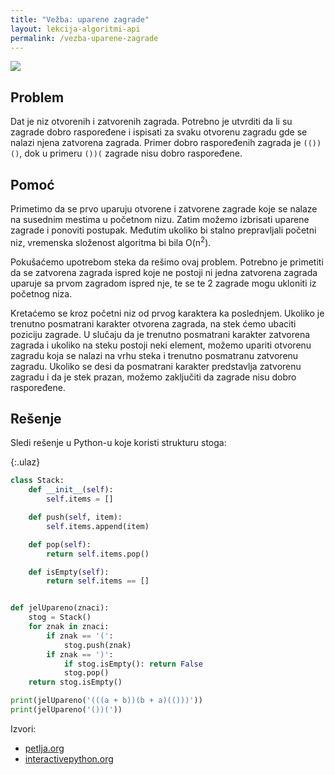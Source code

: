 ```yaml
---
title: "Vežba: uparene zagrade"
layout: lekcija-algoritmi-api
permalink: /vezba-uparene-zagrade
---
```


![](http://interactivepython.org/runestone/static/pythonds/_images/simpleparcheck.png)

## Problem

Dat je niz otvorenih i zatvorenih zagrada. Potrebno je utvrditi da li su zagrade dobro raspoređene i ispisati za svaku otvorenu zagradu gde se nalazi njena zatvorena zagrada. Primer dobro raspoređenih zagrada je `(())()`, dok u primeru `())(` zagrade nisu dobro raspoređene.

## Pomoć

Primetimo da se prvo uparuju otvorene i zatvorene zagrade koje se nalaze na susednim mestima u početnom nizu. Zatim možemo izbrisati uparene zagrade i ponoviti postupak. Međutim ukoliko bi stalno prepravljali početni niz, vremenska složenost algoritma bi bila O(n<sup>2</sup>).

Pokušaćemo upotrebom steka da rešimo ovaj problem. Potrebno je primetiti da se zatvorena zagrada ispred koje ne postoji ni jedna zatvorena zagrada uparuje sa prvom zagradom ispred nje, te se te 2 zagrade mogu ukloniti iz početnog niza.

Kretaćemo se kroz početni niz od prvog karaktera ka poslednjem. Ukoliko je trenutno posmatrani karakter otvorena zagrada, na stek ćemo ubaciti poziciju zagrade. U slučaju da je trenutno posmatrani karakter zatvorena zagrada i ukoliko na steku postoji neki element, možemo upariti otvorenu zagradu koja se nalazi na vrhu steka i trenutno posmatranu zatvorenu zagradu. Ukoliko se desi da posmatrani karakter predstavlja zatvorenu zagradu i da je stek prazan, možemo zaključiti da zagrade nisu dobro raspoređene.

## Rešenje

Sledi rešenje u Python-u koje koristi strukturu stoga:

{:.ulaz}
```python
class Stack:
    def __init__(self):
        self.items = []

    def push(self, item):
        self.items.append(item)

    def pop(self):
        return self.items.pop()

    def isEmpty(self):
        return self.items == []


def jelUpareno(znaci):
    stog = Stack()
    for znak in znaci:
        if znak == '(':
            stog.push(znak)
        if znak == ')':
            if stog.isEmpty(): return False
            stog.pop()
    return stog.isEmpty()

print(jelUpareno('(((a + b))(b + a)(()))'))
print(jelUpareno('())('))
```

Izvori:
- [petlja.org](https://petlja.org/BubbleBee/r/Lectures/strukture-podataka-1)
- [interactivepython.org](http://interactivepython.org/runestone/static/pythonds/BasicDS/SimpleBalancedParentheses.html)
